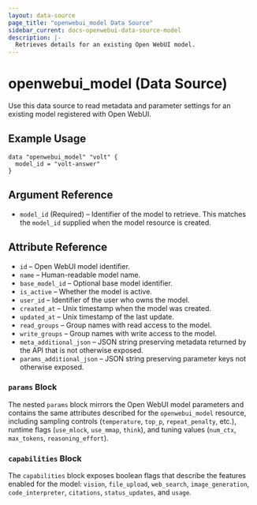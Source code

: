 ```yaml
---
layout: data-source
page_title: "openwebui_model Data Source"
sidebar_current: docs-openwebui-data-source-model
description: |-
  Retrieves details for an existing Open WebUI model.
---
```


# openwebui_model (Data Source)

Use this data source to read metadata and parameter settings for an existing model registered with Open WebUI.

## Example Usage

```hcl
data "openwebui_model" "volt" {
  model_id = "volt-answer"
}
```

## Argument Reference

* `model_id` (Required) – Identifier of the model to retrieve. This matches the `model_id` supplied when the model resource is created.

## Attribute Reference

* `id` – Open WebUI model identifier.
* `name` – Human-readable model name.
* `base_model_id` – Optional base model identifier.
* `is_active` – Whether the model is active.
* `user_id` – Identifier of the user who owns the model.
* `created_at` – Unix timestamp when the model was created.
* `updated_at` – Unix timestamp of the last update.
* `read_groups` – Group names with read access to the model.
* `write_groups` – Group names with write access to the model.
* `meta_additional_json` – JSON string preserving metadata returned by the API that is not otherwise exposed.
* `params_additional_json` – JSON string preserving parameter keys not otherwise exposed.

### `params` Block

The nested `params` block mirrors the Open WebUI model parameters and contains the same attributes described for the `openwebui_model` resource, including sampling controls (`temperature`, `top_p`, `repeat_penalty`, etc.), runtime flags (`use_mlock`, `use_mmap`, `think`), and tuning values (`num_ctx`, `max_tokens`, `reasoning_effort`).

### `capabilities` Block

The `capabilities` block exposes boolean flags that describe the features enabled for the model: `vision`, `file_upload`, `web_search`, `image_generation`, `code_interpreter`, `citations`, `status_updates`, and `usage`.
